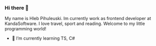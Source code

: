 ### Hi there 👋

My name is Hleb Pihuleuski. Im currently work as frontend developer at KandaSoftware. I love travel, sport and reading. Welcome to my little programming world!

- 🌱 I’m currently learning TS, C#

<!--
**CasperCarver/CasperCarver** is a ✨ _special_ ✨ repository because its `README.md` (this file) appears on your GitHub profile.

Here are some ideas to get you started:

- 🔭 I’m currently working on KandaSoftware
- 🌱 I’m currently learning TS, C#
- 👯 I’m looking to collaborate on ...
- 🤔 I’m looking for help with ...
- 💬 Ask me about ...
- 📫 How to reach me: ...
- 😄 Pronouns: ...
- ⚡ Fun fact: ...
-->
